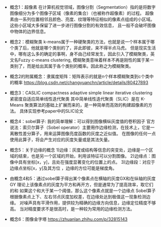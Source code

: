 + 概念1：超像素
在计算机视觉领域，图像分割（Segmentation）指的是将数字图像细分为多个图像子区域（像素的集合）（也被称作超像素）的过程。 
超像素由一系列位置相邻且颜色、亮度、纹理等特征相似的像素点组成的小区域。 这些小区域大多保留了进一步进行图像分割的有效信息，
且一般不会破坏图像中物体的边界信息。

+ 概念2：模糊聚类
k-means属于一种硬聚类的方法，也就是说一个样本属于哪个类了后，他就是哪个类别的了，非此即彼，来不得半点马虎。
但是现实生活中，哪有这么多的确定的事啊，身不由己经常发生，因此引入了模糊聚类，英文名Fuzzy c-means clustering, 
模糊聚类意味着样本不再是刚性的属于某一类别了，而是给出其属于各个类别的概率。因此称之为模糊聚类。

+ 概念2的附属概念：隶属度矩阵：矩阵表示的就是n个样本模糊聚类到c个类中的概率
https://blog.csdn.net/changyuanchn/article/details/80427893

+ 概念3：CASLIC compactness adaptive simple linear iterative clustering 紧密度自适应简单线性迭代聚类
其中简单线性迭代聚类（SLIC）是在 K-Means 聚类算法的基础上扩展而来的，是一种简单而高效的构建超像素的方法。
具体实现参考paper中的SLIC论文

+ 概念4：sobel算子:
我的简单理解：可以得到图像横纵灰度值的卷积因子
官方说法：索贝尔算子（Sobel operator）主要用作边缘检测，在技术上，它是一离散性差分算子，用来运算图像亮度函数的灰度之近似值。
在图像的任何一点使用此算子，将会产生对应的灰度矢量或是其法矢量。
 
+ 概念5：关于边缘的概念
1)边缘：灰度或结构等信息的突变处，边缘是一个区域的结束，也是另一个区域的开始，利用该特征可以分割图像。
2)边缘点：图像中具有坐标[x，y]，且处在强度显著变化的位置上的点。
3)边缘段：对应于边缘点坐标[x，y]及其方位 ，边缘的方位可能是梯度角。

+ 由概念4和5：通过sobel算子得出某个像素点在横轴的灰度GX和在纵轴的灰度GY
理论上该像素点的灰度为平方和再开方，但是通常为了提高效率，取它们的和
如果这个和大于某一个阈值，那么这个像素点就是一个边缘点
Sobel算子根据像素点上下、左右邻点灰度加权差，在边缘处达到极值这一现象检测边缘。
对噪声具有平滑作用，提供较为精确的边缘方向信息，边缘定位精度不够高。
当对精度要求不是很高时，是一种较为常用的边缘检测方法。

+ 概念6：图像金字塔 https://zhuanlan.zhihu.com/p/32815143
